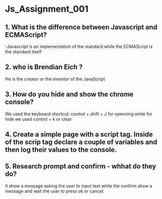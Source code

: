 # Js_Assignment_001
## 1. What is the difference between Javascript and ECMAScript?
-Javascript is an implementation of the standard while the ECMAScript is the standard itself 
## 2. who is Brendian Eich ?
He is the creator or the inventor of the JavaScript 
## 3. How do you hide and show the chrome console?
We used the keyboard shortcut: control + shift + J for openning while for hide we used control + k or clear 
## 4. Create a simple page with a script tag. Inside of the scrip tag declare a couple of variables and then log their values to the console. 

## 5. Research prompt and confirm - whhat do they do?
It show a message asking the user to input text while the confirm show a message and wait the user to press ok or cancel. 

